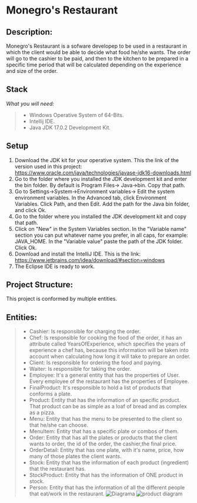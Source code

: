 # Monegro's Restaurant
## Description:
Monegro's Restaurant is a sofware developep to be used in a restaurant in which the client would be able to decide what food he/she wants. The order will go to the cashier to be paid, and then to the kitchen to be prepared in a specific time period that will be calculated depending on the experience and size of the order.
 ## Stack
*What you will need:*
> - Windows Operative System of 64-Bits.
> - Intellij IDE.
> - Java JDK 17.0.2 Development Kit.

## Setup
1. Download the JDK kit for your operative system. This the link of the version used in this project: https://www.oracle.com/java/technologies/javase-jdk16-downloads.html
2. Go to the folder where you installed the JDK development kit and enter the bin folder. By default is Program Files-> Java->bin. Copy that path.
3. Go to Settings->System->Environment variables-> Edit the system environment variables. In the Advanced tab, click Environment Variables. Click Path, and then Edit. Add the path for the Java bin folder, and click Ok.
4. Go to the folder where you installed the JDK development kit and copy that path.
5. Click on "New" in the System Variables section. In the "Variable name" section you can put whatever name you prefer, in all caps, for example: JAVA_HOME. In the "Variable value" paste the path of the JDK folder. Click Ok.
6. Download and install the IntelliJ IDE. This is the link: https://www.jetbrains.com/idea/download/#section=windows
7. The Eclipse IDE is ready to work.

## Project Structure:
This project is conformed by multiple entities.

## Entities:
> - Cashier: Is responsible for charging the order.
> - Chef: Is responsible for cooking the food of the order, it has an attribute called YearsOfExperience, which specifies the years of experience a chef has, because this information will be taken into account when calculating how long it will take to prepare an order.
> - Client: Is responsible for ordering the food and paying.
> - Waiter: Is responsible for taking the order.
> - Employee: It's a general entity that has the properties of User. Every employee of the restaurant has the properties of Employee.
> - FinalProduct: It's responsible to hold a list of products that conforms a plate.
> - Product: Entity that has the information of an specific product. That product can be as simple as a loaf of bread and as complex as a pizza.
> - Menu: Entity that has the menu to be presented to the client so that he/she can choose.
> - MenuItem: Entity that has a specific plate or combos of them.
> - Order: Entity that has all the plates or products that the client wants to order, the id of the order, the cashier,the final price.
> - OrderDetail: Entity that has one plate, with it's name, price, how many of those plates the client wants.
> - Stock: Entity that has the information of each product (ingredient) that the restaurant has.
> - StockProduct: Entity that has the information of ONE product in stock.
> - Person: Entity that has the information of all the different people that eat/work in the restaurant.
    ![Diagrama](https://user-images.githubusercontent.com/68748760/187987141-a85bc977-1ae2-4315-9535-51f9da0cfeb2.png)
    ![product diagram](https://user-images.githubusercontent.com/68748760/189142265-d22ad4a4-9fce-4933-95dc-6db12210e237.png)